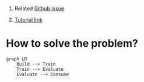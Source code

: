 ﻿1. Related [Github issue](https://github.com/red-gate/sqlmonitor/issues/23060).

2. [Tutorial link](https://github.com/dotnet/machinelearning-samples/blob/main/samples/csharp/getting-started/AnomalyDetection_PowerMeterReadings/README.md)


# How to solve the problem?
```mermaid
graph LR
    Build --> Train
    Train --> Evaluate
    Evaluate --> Consume
```
